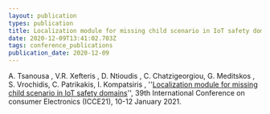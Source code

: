 ```yaml
---
layout: publication
types: publication
title: Localization module for missing child scenario in IoT safety domains
date: 2020-12-09T13:41:02.703Z
tags: conference_publications
publication_date: 2020-12-09
---
```

Α. Tsanousa , V.R. Xefteris , D. Ntioudis ,  C. Chatzigeorgiou, G. Meditskos , S. Vrochidis, C. Patrikakis, I. Kompatsiris , ''[Localization module for missing child scenario in IoT safety domains](https://zenodo.org/record/4319809#.YCEtQsBS9PY)'', 39th International Conference on consumer Electronics (ICCE21), 10-12 January 2021.